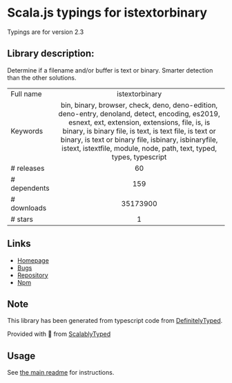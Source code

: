 
# Scala.js typings for istextorbinary

Typings are for version 2.3

## Library description:
Determine if a filename and/or buffer is text or binary. Smarter detection than the other solutions.

|                    |                 |
| ------------------ | :-------------: |
| Full name          | istextorbinary |
| Keywords           | bin, binary, browser, check, deno, deno-edition, deno-entry, denoland, detect, encoding, es2019, esnext, ext, extension, extensions, file, is, is binary, is binary file, is text, is text file, is text or binary, is text or binary file, isbinary, isbinaryfile, istext, istextfile, module, node, path, text, typed, types, typescript |
| # releases         | 60 |
| # dependents       | 159 |
| # downloads        | 35173900 |
| # stars            | 1 |

## Links
- [Homepage](https://github.com/bevry/istextorbinary)
- [Bugs](https://github.com/bevry/istextorbinary/issues)
- [Repository](https://github.com/bevry/istextorbinary)
- [Npm](https://www.npmjs.com/package/istextorbinary)
    


## Note
This library has been generated from typescript code from [DefinitelyTyped](https://definitelytyped.org).

Provided with :purple_heart: from [ScalablyTyped](https://github.com/oyvindberg/ScalablyTyped)

## Usage
See [the main readme](../../readme.md) for instructions.


